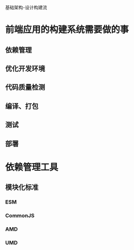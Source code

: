 基础架构-设计构建流

# 前端应用的构建系统需要做的事 
## 依赖管理 
## 优化开发环境 
## 代码质量检测 
## 编译、打包 
## 测试 
## 部署

# 依赖管理工具 
## 模块化标准 
### ESM 
### CommonJS 
### AMD 
### UMD
